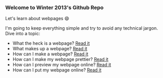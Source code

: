 ### Welcome to Winter 2013's Github Repo

Let's learn about webpages :smile:

I'm going to keep everything simple and try to avoid any technical jargon. Dive into a topic:

- What the heck is a webpage? [Read it](https://github.com/EID100/2013-winter/wiki/Step-01:-What-the-heck-is-a-webpage%3F)
- What makes up a webpage? [Read it](https://github.com/EID100/2013-winter/wiki/Step-02:-What-makes-up-a-webpage%3F)
- How can I make a webpage? [Read it](https://github.com/EID100/2013-winter/wiki/Step-03:-How-can-I-make-a-webpage%3F)
- How can I make my webpage prettier? [Read it](https://github.com/EID100/2013-winter/wiki/Step-04:-How-can-I-make-my-webpage-prettier%3F)
- How can I preview my webpage online? [Read it](https://github.com/EID100/2013-winter/wiki/Step-05:-How-can-I-preview-my-webpage-online%3F)
- How can I put my webpage online? [Read it](https://github.com/EID100/2013-winter/wiki/Step-06:-How-can-I-put-my-webpage-online%3F)
